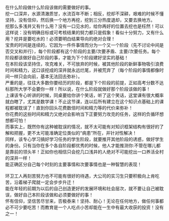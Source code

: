 在什么阶段做什么阶段该做的需要做好的事。<br>
挖一口深井，水源清澈质甘，水流百年不断；相反，挖却不深耕，艰难的时候不懂坚持，没有信仰，然后换一个地方再挖，挖到三分热度退却，又要去换地方。<br>
挖那么多浅井又有什么用？没有一口见水的，给你再好的位置去挖也是枉然！可以这样说：没有明确目标或可考核结果的努力都只是假象！看似十分努力，又有什么用？挖井是要吃水的！必须要明白结果导向的绝对合理！<br>
宝贵的时间是连续的，它因为一件件事情而分为一个又一个阶段（先不讨论中间是否交叉和并行），每个阶段都有这个阶段的主要/次要矛盾、主要/次要任务。每个阶段都该做好自己阶段的事，才能为下个阶段建好坚实的基础！<br>
在本阶段该坚持住，攻克难关，不可放弃的时候，被其他阶段的新鲜事物吸引浪费时间和精力，这口该挖成的深井就永远烂尾，并被荒弃了（每个阶段的事情都像时间一样只会向前，基本无法回去弥补）。<br>
严重的是，往往大多数你要经历的阶段，都是下个阶段的前提，正如高考分数不达标那所大学不会要你一样！所以说，在什么阶段就做好那个阶段该做的事！<br>
上课该专心听讲的时候，同桌要给你讲个笑话，听了这个笑话，这堂课有很大概率就白瞎了，尤其是数学课！不止这节课，连以后所有建立在这个知识点基础上的课程都被耽误了！直到你回头花费数倍时间和精力等的代价来弥补！<br>
你花费的这些时间和精力又绝对会影响当下正要努力攻克的任务，这样的负循环想想都可怕！<br>
而事实上，既然你有这种被耽误的情况，就不太可能有对知识框架结构有很好的了解和把握，更不太可能准确定位类似的“病患”所在，并针对性解决！<br>
同样，该专心学习搞好学习任务的学生阶段，就要推开其他阶段的诱惑，做好学生的身份。只有当你在多个各自阶段都优秀的时候，他人才能推测你:不管在哪儿都是靠前的领头羊！正如你也相信只会挖几口浅井的人绝对不可能挖出一口养活全村的深井一样！<br>
能正确区分自己每个时刻的主要事情和次要事情也是一种智慧的表现！<br>
<br>
环卫工人再刻苦努力也不可能有很好的待遇，大公司的实习生只要积极向上肯吃苦，沿着梯子爬就一定会步步升迁！<br>
能在年轻的前期为以后的自己创造更好的发展环境和社会层次，就不要让自己被耽误，做好自己本阶段该做和必须要做好的事！<br>
怀有信仰，坚信苦尽甘来，否极泰来！坚持、耐心！无论在任何地方，做任何事都必不可少要吃苦！而教育是一个人吃点小苦却能在一生中有最大收获的投资！没有之一！
